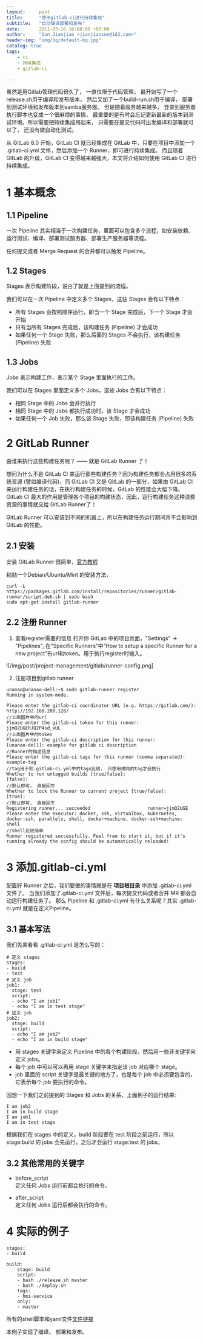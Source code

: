 ```yaml
---
layout:     post
title:      "使用gitlab-ci进行持续集成"  
subtitle:   "自动编译部署和发布"
date:       2011-03-16 16:08:00 +08:00
author:     "Sun Jianjiao <jianjiaosun@163.com>"
header-img: "img/bg/default-bg.jpg"
catalog: true
tags:
    - ci
    - 持续集成
    - gitlab-ci

---
```


虽然是用Gitlab管理代码很久了， 一直仅限于代码管理。 最开始写了一个release.sh用于编译和发布版本， 然后又加了一个build-run.sh用于编译， 部署到测试环境和发布版本到samba服务器。 但是随着服务越来越多， 登录到服务器执行脚本也变成一个很麻烦的事情， 最重要的是有时会忘记更新最新的版本到测试环境。所以需要把持续集成用起来， 只需要在提交代码时出发编译和部署就可以了， 还没有做自动化测试。

从 GitLab 8.0 开始，GitLab CI 就已经集成在 GitLab 中，只要在项目中添加一个 .gitlab-ci.yml 文件，然后添加一个 Runner，即可进行持续集成。 而且随着 GitLab 的升级，GitLab CI 变得越来越强大，本文将介绍如何使用 GitLab CI 进行持续集成。

# 1 基本概念

## 1.1 Pipeline
一次 Pipeline 其实相当于一次构建任务，里面可以包含多个流程，如安装依赖、运行测试、编译、部署测试服务器、部署生产服务器等流程。

任何提交或者 Merge Request 的合并都可以触发 Pipeline。

## 1.2 Stages
Stages 表示构建阶段，说白了就是上面提到的流程。

我们可以在一次 Pipeline 中定义多个 Stages，这些 Stages 会有以下特点：
* 所有 Stages 会按照顺序运行，即当一个 Stage 完成后，下一个 Stage 才会开始
* 只有当所有 Stages 完成后，该构建任务 (Pipeline) 才会成功
* 如果任何一个 Stage 失败，那么后面的 Stages 不会执行，该构建任务 (Pipeline) 失败

## 1.3 Jobs
Jobs 表示构建工作，表示某个 Stage 里面执行的工作。

我们可以在 Stages 里面定义多个 Jobs，这些 Jobs 会有以下特点：
* 相同 Stage 中的 Jobs 会并行执行
* 相同 Stage 中的 Jobs 都执行成功时，该 Stage 才会成功
* 如果任何一个 Job 失败，那么该 Stage 失败，即该构建任务 (Pipeline) 失败

# 2 GitLab Runner
由谁来执行这些构建任务呢？ —— 就是 GitLab Runner 了！

想问为什么不是 GitLab CI 来运行那些构建任务？因为构建任务都会占用很多的系统资源 (譬如编译代码)，而 GitLab CI 又是 GitLab 的一部分，如果由 GitLab CI 来运行构建任务的话，在执行构建任务的时候，GitLab 的性能会大幅下降。GitLab CI 最大的作用是管理各个项目的构建状态，因此，运行构建任务这种浪费资源的事情就交给 GitLab Runner了！

GitLab Runner 可以安装到不同的机器上，所以在构建任务运行期间并不会影响到 GitLab 的性能。

## 2.1 安装
安装 GitLab Runner 很简单，[官方教程](https://docs.gitlab.com/runner/install/linux-repository.html)

粘贴一个Debian/Ubuntu/Mint 的安装方法，
```
curl -L https://packages.gitlab.com/install/repositories/runner/gitlab-runner/script.deb.sh | sudo bash
sudo apt-get install gitlab-runner
```

## 2.2 注册 Runner
1. 查看register需要的信息
打开你 GitLab 中的项目页面，"Settings" -> "Pipelines", 在“Specific Runners”中“How to setup a specific Runner for a new project”有url和token。用于执行register时输入。

![/img/post/project-management/gitlab/runner-config.png]


2. 注册项目到gitlab runner

```
unanao@unanao-dell:~$ sudo gitlab-runner register
Running in system-mode.                            

Please enter the gitlab-ci coordinator URL (e.g. https://gitlab.com/):
http://192.168.200.128/                                                         //上面图片中的url
Please enter the gitlab-ci token for this runner:
jjmQ2UGEhJQ2P4sd_xUL                                                            //上面图片中的token
Please enter the gitlab-ci description for this runner:
[unanao-dell]: example for gitlab ci description                                //Runner的描述信息
Please enter the gitlab-ci tags for this runner (comma separated):
example-tag                                                                     //tag用于和.gitlab-ci.yml中的tags比较， 只想用相同的tag才会执行
Whether to run untagged builds [true/false]:
[false]:                                                                        //默认即可， 直接回车
Whether to lock the Runner to current project [true/false]:
[true]:                                                                         //默认即可， 直接回车
Registering runner... succeeded                     runner=jjmQ2UGE
Please enter the executor: docker, ssh, virtualbox, kubernetes, docker-ssh, parallels, shell, docker+machine, docker-ssh+machine:
shell                                                                           //shell比较简单
Runner registered successfully. Feel free to start it, but if it's running already the config should be automatically reloaded!
```

# 3 添加.gitlab-ci.yml
配置好 Runner 之后，我们要做的事情就是在 **项目根目录** 中添加 .gitlab-ci.yml 文件了。
当我们添加了.gitlab-ci.yml 文件后，每次提交代码或者合并 MR 都会自动运行构建任务了。
那么 Pipeline 和 .gitlab-ci.yml 有什么关系呢？其实 .gitlab-ci.yml 就是在定义Pipeline。

## 3.1 基本写法
我们先来看看 .gitlab-ci.yml 是怎么写的：

```
# 定义 stages
stages:
- build
- test
# 定义 job
job1:
  stage: test
  script:
  - echo "I am job1"
  - echo "I am in test stage"
# 定义 job
job2:
  stage: build
  script:
  - echo "I am job2"
  - echo "I am in build stage"
```

* 用 stages 关键字来定义 Pipeline 中的各个构建阶段，然后用一些非关键字来定义 jobs。
* 每个 job 中可以可以再用 stage 关键字来指定该 job 对应哪个 stage。
* job 里面的 script 关键字是最关键的地方了，也是每个 job 中必须要包含的，它表示每个 job 要执行的命令。

回想一下我们之前提到的 Stages 和 Jobs 的关系，上面例子的运行结果:

```
I am job2
I am in build stage
I am job1
I am in test stage
```
根据我们在 stages 中的定义，build 阶段要在 test 阶段之前运行，所以 stage:build 的 jobs 会先运行，之后才会运行 stage:test 的 jobs。

## 3.2 其他常用的关键字

* before_script  
定义任何 Jobs 运行前都会执行的命令。

* after_script  
定义任何 Jobs 运行后都会执行的命令。



# 4 实际的例子
```
stages:
- build

build:
    stage: build
    script:
    - bash ./release.sh master
    - bash ./deploy.sh
    tags:
    - hmi-service
    only:
    - master

```
所有的shell脚本和yaml文件[文件链接](https://github.com/unanao/unanao.github.io/tree/master/examples/2017/gitlab/gitlab-ci)

本例子实现了编译， 部署和发布。

